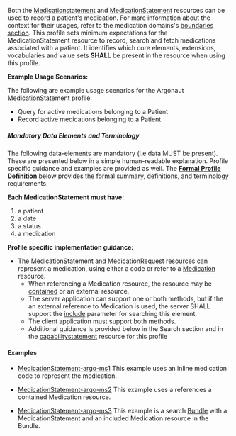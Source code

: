 Both the [Medicationstatement] and [MedicationStatement] resources can be used to record a patient's medication.  For msre information about the context for their usages, refer to the medication domains's [boundaries section].  This profile sets minimum expectations for the MedicationStatement resource to record, search and fetch medications associated with a patient. It identifies which core elements, extensions, vocabularies and value sets **SHALL** be present in the resource when using this profile.

**Example Usage Scenarios:**

The following are example usage scenarios for the
Argonaut MedicationStatement profile:

-   Query for active medications belonging to a Patient
-   Record active medications belonging to a Patient


##### Mandatory Data Elements and Terminology


The following data-elements are mandatory (i.e data MUST be present). These are presented below in a simple human-readable explanation.  Profile specific guidance and examples are provided as well.  The [**Formal Profile Definition**](#profile) below provides the  formal summary, definitions, and  terminology requirements.  

**Each MedicationStatement must have:**

1.  a patient
1.  a date
1.  a status
1.  a medication

**Profile specific implementation guidance:**

*  The MedicationStatement and MedicationRequest resources can represent a medication, using either a code or refer to a [Medication] resource.
    *  When referencing a Medication resource, the resource may be [contained] or an external resource.
    *  The server application can support one or both methods, but if the an external reference to Medication is used, the server SHALL support the [include] parameter for searching this element.
    *  The client application must support both methods.  
    *  Additional guidance is provided below in the Search section and in the [capabilitystatement](capstmnts.html) resource for this profile

#### Examples

- [MedicationStatement-argo-ms1](MedicationStatement-argo-ms1.html) This example uses an inline medication code to represent  the medication.
- [MedicationStatement-argo-ms2](MedicationStatement-argo-ms2.html) This example uses a references a contained Medication resource.
- [MedicationStatement-argo-ms3](Bundle-argo-ms3.html) This example is a search [Bundle] with a MedicationStatement and an included Medication resource in the Bundle.


  [MedicationstatementStatus]: http://hl7.org/fhir/us/daf/ValueSet-medication-statement-status.html
[MedicationStatementStatus]: http://hl7.org/fhir/us/daf/ValueSet-medication-statement-status.html
[MedicationStatement]:http://hl7.org/fhir/medicationstatement.html
 [Medicationstatement]: http://hl7.org/fhir/medicationstatement.html
 [Medication]:http://hl7.org/fhir/medication.html
 [CapabilityStatement]: daf-core-medicationstatement-capabilitystatement.html
 [boundaries section]: http://hl7.org/fhir/medicationstatement.html#bnr
 [Bundle]:http://hl7.org/fhir/bundle.html
 [include]: http://build.fhir.org/search.html#include
 [contained]: http://build.fhir.org/references.html#contained

